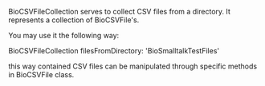 BioCSVFileCollection serves to collect CSV files from a directory. It represents a collection of BioCSVFile's.

You may use it the following way:

BioCSVFileCollection filesFromDirectory: 'BioSmalltalkTestFiles\'

this way contained CSV files can be manipulated through specific methods in BioCSVFile class.
